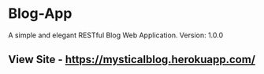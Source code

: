 # Blog-App
A simple and elegant RESTful Blog Web Application.
Version: 1.0.0

## View Site - https://mysticalblog.herokuapp.com/
